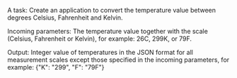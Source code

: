 A task:
Create an application to convert the temperature value between degrees Celsius, Fahrenheit and Kelvin.

Incoming parameters:
The temperature value together with the scale (Celsius, Fahrenheit or Kelvin), for example: 26C, 299K, or 79F.

Output:
Integer value of temperatures in the JSON format for all measurement scales except those specified in the incoming parameters, for example: {"K": "299", "F": "79F"}
